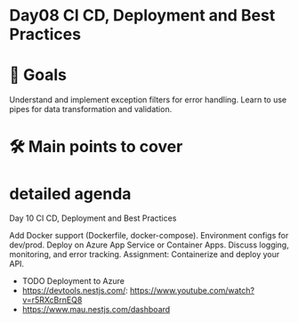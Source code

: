 # Day08 CI CD, Deployment and Best Practices
# 🎯 Goals

Understand and implement exception filters for error handling.
Learn to use pipes for data transformation and validation.

# 🛠️ Main points to cover

# detailed agenda
Day 10 CI CD, Deployment and Best Practices

Add Docker support (Dockerfile, docker-compose).
Environment configs for dev/prod.
Deploy on Azure App Service or Container Apps.
Discuss logging, monitoring, and error tracking.
Assignment: Containerize and deploy your API.

- TODO Deployment to Azure
- https://devtools.nestjs.com/: https://www.youtube.com/watch?v=r5RXcBrnEQ8
- https://www.mau.nestjs.com/dashboard
